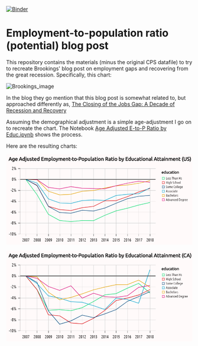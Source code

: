 [![Binder](https://mybinder.org/badge.svg)](https://mybinder.org/v2/gh/Chekos/employment-trends-blog/master?filepath=notebooks%2FAge%20Adjusted%20E-to-P%20Ratio%20by%20Educ.ipynb)

# Employment-to-population ratio (potential) blog post

This repository contains the materials (minus the original CPS datafile) 
to try to recreate Brookings' blog post on employment gaps and 
recovering from the great recession. Specifically, this chart:

![Brookings_image](https://i2.wp.com/www.brookings.edu/wp-content/uploads/2018/09/ES_THP_082818_JobsGap_Fig2.jpg?fit=1000%2C750px&ssl=1)

In the blog they go mention that this blog post is somewhat related to, 
but approached differently as, [The Closing of the Jobs Gap: A Decade of 
Recession and 
Recovery](www.hamiltonproject.org/papers/the_closing_of_the_jobs_gap_a_decade_of_recession_and_recovery)

Assuming the demographical adjustment is a simple age-adjustment I go on to recreate the chart. The Notebook [Age Adjusted E-to-P Ratio by Educ.ipynb](https://github.com/Chekos/employment-trends-blog/blob/master/notebooks/Age%20Adjusted%20E-to-P%20Ratio%20by%20Educ.ipynb) shows the process. 

Here are the resulting charts:

![USA](https://github.com/Chekos/employment-trends-blog/blob/master/images/employment-to-population_ratio_USA.png?raw=true)

![CA](https://github.com/Chekos/employment-trends-blog/blob/master/images/employment-to-population_ratio_CA.png?raw=true)
